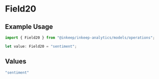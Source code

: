 # Field20

## Example Usage

```typescript
import { Field20 } from "@inkeep/inkeep-analytics/models/operations";

let value: Field20 = "sentiment";
```

## Values

```typescript
"sentiment"
```